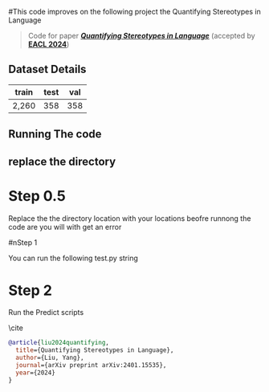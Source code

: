 
#This code improves on the following project the Quantifying Stereotypes in Language

> Code for paper ***[Quantifying Stereotypes in Language](https://arxiv.org/abs/2401.15535)*** (accepted by **[EACL 2024](https://2024.eacl.org/)**)

## Dataset Details

| train | test | val |
|-------|------|-----|
| 2,260 | 358  | 358 |

## Running The code 

## replace the directory 

# Step 0.5

Replace the the directory location with your locations beofre runnong the code are you will with get an error 

#nStep 1

You can run the following test.py string 

# Step 2
Run the Predict scripts 




\cite
```bibtex
@article{liu2024quantifying,
  title={Quantifying Stereotypes in Language},
  author={Liu, Yang},
  journal={arXiv preprint arXiv:2401.15535},
  year={2024}
}
```
